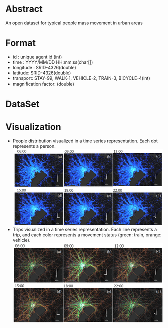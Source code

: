 # Abstract
An open dataset for typical people mass movement in urban areas

# Format
+ id : unique agent id (int)
+ time : YYYY/MM/DD HH:mm:ss(char[])
+ longitude : SRID-4326(double)
+ latitude: SRID-4326(double)
+ transport: STAY-99, WALK-1, VEHICLE-2, TRAIN-3, BICYCLE-4(int)
+ magnification factor: (double)

# DataSet

# Visualization
+ People distribution visualized in a time series representation. Each dot represents a person.
![tokyo_point](images/tokyo_point.png "tokyo_point")
+ Trips visualized in a time series representation. Each line represents a trip, and each color represents a movement status (green: train, orange: vehicle). 
![tokyo_tail](images/tokyo_tail.png "tokyo_tail")
